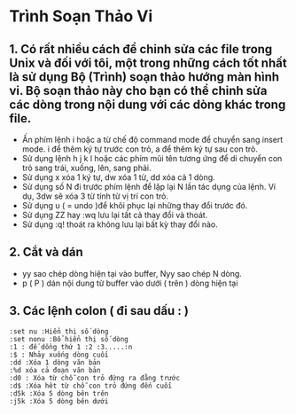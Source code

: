 # Trình Soạn Thảo Vi
## 1. Có rất nhiều cách để chỉnh sửa các file trong Unix và đối với tôi, một trong những cách tốt nhất là sử dụng Bộ (Trình) soạn thảo hướng màn hình vi. Bộ soạn thảo này cho bạn có thể chỉnh sửa các dòng trong nội dung với các dòng khác trong file.

- Ấn phím lệnh i hoặc a từ chế độ command mode để chuyển sang insert mode. i để thêm ký tự trước con trỏ, a để thêm ký tự sau con trỏ.
- Sử dụng lệnh h j k l hoặc các phím mũi tên tương ứng để di chuyển con trỏ sang trái, xuống, lên, sang phải.
- Sử dụng x xóa 1 ký tự, dw xóa 1 từ, dd xóa cả 1 dòng.
- Sử dụng số N đi trước phím lệnh để lặp lại N lần tác dụng của lệnh. Ví dụ, 3dw sẽ xóa 3 từ tính từ vị trí con trỏ.
- Sử dụng u ( = undo )để khôi phục lại những thay đổi trước đó.
- Sử dụng ZZ hay :wq lưu lại tất cả thay đổi và thoát.
- Sử dụng :q! thoát ra không lưu lại bất kỳ thay đổi nào.
## 2. Cắt và dán
- yy sao chép dòng hiện tại vào buffer, Nyy sao chép N dòng.
- p ( P ) dán nội dung từ buffer vào dưới ( trên ) dòng hiện tại
## 3. Các lệnh colon ( đi sau dấu : )
```
:set nu :Hiển thị số dòng
:set nonu :Bổ hiển thị số dòng 
:1 : đế dồng thứ 1 :2 :3.....:n
:$ : Nhảy xuống dòng cuối
:dd :Xóa 1 dòng văn bản
:%d xóa cả đoạn văn bản
:d0 : Xóa từ chỗ con trỏ đứng ra đằng trước 
:d$ :Xóa hêt từ chỗ con trỏ đứng đến cuối
:d5k :Xóa 5 dòng bên trên
:j5k :Xóa 5 dòng bên dưới 

```
